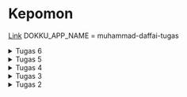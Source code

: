 # Kepomon
[Link](https://kepomon.adaptable.app/main)
DOKKU_APP_NAME = muhammad-daffai-tugas

<details>
    <summary>Tugas 6 </summary>

### Jelaskan perbedaan antara asynchronous programming dengan synchronous programming.
- Synchronous Programming:
  1. Proses eksekusi perintah dilakukan secara berurutan, satu per satu.
  2. Pada saat satu perintah dieksekusi, program menunggu hingga perintah tersebut selesai sebelum melanjutkan ke perintah berikutnya.
  3. Blocking dapat terjadi, di mana eksekusi program terhenti sementara menunggu operasi yang membutuhkan waktu.
- Asynchronous Programming:
  1. Proses eksekusi perintah tidak berurutan; beberapa perintah dapat dieksekusi secara bersamaan.
  2. Program tidak perlu menunggu hasil dari suatu operasi selesai sebelum melanjutkan ke operasi berikutnya.
  3. Callbacks, promises, dan async/await adalah konsep umum yang digunakan dalam asynchronous programming untuk mengelola eksekusi non-blok.

### Dalam penerapan JavaScript dan AJAX, terdapat penerapan paradigma event-driven programming. Jelaskan maksud dari paradigma tersebut dan sebutkan salah satu contoh penerapannya pada tugas ini.
Paradigma ini berfokus pada kejadian (events) yang terjadi dalam program. Program merespon kejadian-kejadian tertentu dengan menjalankan fungsi atau blok kode yang terkait.
Salah satu penerapannya pada tugas ini adalah ketika tombol submit untuk membuat item diklik 

### Jelaskan penerapan asynchronous programming pada AJAX.

Asynchronous programming pada AJAX memungkinkan aplikasi web untuk tetap responsif saat melakukan operasi jaringan, seperti mengirim atau menerima data dari server. Dengan menggunakan Fetch API, pengembang dapat menginisiasi permintaan ke server secara asinkron, yang artinya eksekusi program tidak akan terhenti menunggu respons dari server sebelum melanjutkan eksekusi kode berikutnya.
Salah satu cara menggunakan Fetch API adalah dengan async/await

### Pada PBP kali ini, penerapan AJAX dilakukan dengan menggunakan Fetch API daripada library jQuery. Bandingkanlah kedua teknologi tersebut dan tuliskan pendapat kamu teknologi manakah yang lebih baik untuk digunakan.

- Fetch API:
  - Kelebihan:
    1. Built-in pada browser modern.
    2. Lebih ringan dan sederhana.
    3. Mendukung Promise.
  - Kekurangan:
    1. Tidak mendukung beberapa fitur kenyamanan yang dimiliki oleh jQuery.
- jQuery:
  - Kelebihan:
    1. Mudah digunakan dan memiliki sintaks yang lebih singkat.
    2. Kompatibilitas lintas browser yang baik.
    3. Memiliki banyak fungsi utilitas.
  - Kekurangan:
    1. Ukuran file yang lebih besar daripada Fetch API.
    2. Mungkin berlebihan jika hanya digunakan untuk AJAX.

Menurut saya, baik Fetch API maupun JQuery dapat melakukan perintah AJAX yang sama, JQuery membutuhkan library tambahan sehingga akan memperbesar size dari aplikasi ketika build untuk produksi. Namun JQuery dapat mempercepat development. Hal ini tentu bergantung kebutuhan, apakah development dibutuhkan dalam waktu cepat atau tidak.

### Jelaskan bagaimana cara kamu mengimplementasikan checklist di atas secara step-by-step (bukan hanya sekadar mengikuti tutorial).

Asumsikan tugas kali ini melanjutkan tugas sebelumnya.
1. Buat fungsi untuk refresh table.
2. Fungsi ini akan melakukan get content table.
3. Hasil dari get ini dirender menggunakan innerHTML.
4. Buat fungsi post untuk menambahkan barang.
5. Pastikan memanggil fungsi refresh table setelah melakukan post agar table mengupdate konten tiap menambahkan barang baru.
6. Buat fungsi hapus barang.
7. Pastikan memanggil fungsi refresh table setelah melakukan hapus barang agar table mengupdate kontent tiap menghapus barang.


</details>

<details>
    <summary>Tugas 5</summary>

### Jelaskan manfaat dari setiap element selector dan kapan waktu yang tepat untuk menggunakannya.
Element Selector memungkinkan pemilihan dan penerapan gaya pada semua elemen dengan tag tertentu pada halaman HTML. Element selector Dapat digunakan untuk memberikan styling global pada suatu jenis elemen. Element selector cocok digunakan ketika ingin menerapkan gaya yang sama pada semua elemen dengan tag tertentu. Hal ini berguna untuk mengelompokkan elemen-elemen yang serupa dan memberikan styling yang konsisten.

Contoh Penggunaan:

```css
p {
  margin: 0;
  padding: 10px;
  border: 1px solid #ccc;
}
```

Dalam contoh ini, semua elemen paragraf pada halaman akan memiliki margin nol, padding 10px, dan border 1px solid #ccc.
Penggunaan Element Selector berguna untuk mengontrol gaya pada elemen-elemen spesifik dalam halaman web secara efisien, membantu dalam menciptakan tata letak yang konsisten dan meningkatkan keterbacaan kode CSS.

### Jelaskan HTML5 Tag yang kamu ketahui.

1. \<article\>: Menunjukkan konten yang berdiri sendiri dan dapat berdiri secara independen.
2. \<section\>: Mengelompokkan konten yang serupa atau terkait.
3. \<nav\>: Menandai bagian yang berisi tautan navigasi.
4. \<header\>: Menandai bagian kepala dari suatu elemen atau halaman.
5. \<footer\>: Menandai bagian bawah dari suatu elemen atau halaman.
6. Masih banyak lainnya...

### Jelaskan perbedaan antara margin dan padding.

- Margin: Menentukan ruang di luar elemen dan berpengaruh terhadap elemen di sekitarnya.
- Padding: Menentukan ruang di dalam elemen, antara konten elemen dan batasnya.

### Jelaskan perbedaan antara framework CSS Tailwind dan Bootstrap. Kapan sebaiknya kita menggunakan Bootstrap daripada Tailwind, dan sebaliknya?

Perbedaan antara Tailwind dan Bootstrap:
- Tailwind:
  - Kelebihan: Konfigurasi yang sangat fleksibel, ukuran file yang lebih kecil karena hanya menggunakan apa yang dibutuhkan.
  - Kekurangan: Membutuhkan penulisan kelas yang lebih banyak dan bisa terlihat "berantakan".
- Bootstrap:
  - Kelebihan: Lebih mudah digunakan dengan komponen siap pakai, dokumentasi yang baik.
  - Kekurangan: Ukuran file yang mungkin lebih besar, kurangnya fleksibilitas dalam penyesuaian.

Kapan Menggunakan Bootstrap atau Tailwind?
- Bootstrap: Ketika membutuhkan cepatnya pembangunan dan memiliki desain yang relatif standar.
- Tailwind: Ketika membutuhkan kontrol yang lebih besar atas desain dan tidak keberatan menulis lebih banyak kelas.

### Jelaskan bagaimana cara kamu mengimplementasikan checklist di atas secara step-by-step (bukan hanya sekadar mengikuti tutorial).

Asumsikan pengerjaan tugas dimulai dari tugas sebelumnya:
1. Karena sudah terdapat styling sebelumnya, maka hanya perlu merapihkan stylingnya saja.
2. Kerjakan poin bonus dengan memberikan property :last-child pada tag tbody agar element terakhir memiliki style yang berbeda.


</details>

<details>
    <summary>Tugas 4</summary>

### Apa itu Django UserCreationForm, dan jelaskan apa kelebihan dan kekurangannya?

Django UserCreationForm adalah salah satu form bawaan yang disediakan oleh Django untuk membantu dalam proses pembuatan dan pendaftaran user pada sebuah aplikasi. Form ini dirancang khusus untuk membuat pengguna baru dengan username dan password

Kelebihan dari Django UserCreationForm antara lain:
1. Kemudahan Penggunaan: UserCreationForm menyederhanakan proses pembuatan akun pengguna dengan menyediakan form yang siap pakai.
2. Integrasi dengan Django Authentication: Form ini terintegrasi secara langsung dengan sistem autentikasi Django, yang membuatnya lebih mudah untuk mengelola otentikasi pengguna pada sebuah aplikasi.
3. Validasi Terintegrasi: UserCreationForm menyertakan validasi bawaan untuk memastikan bahwa data yang dimasukkan oleh pengguna memenuhi persyaratan yang ditetapkan, seperti kecocokan password, uniknya username, dan validitas alamat email jika dibutuhkan.
3. Customisasi Mudah: Djangp UserCreationForm dapat dengan mudah disesuaikan kebutuhan aplikasi yang sedang dibuat dengan menambahkan atau menghapus field form yang tersedia, atau bahkan mengubah logika validasi.

Kekurangan dari Django UserCreationForm:
1. Keterbatasan Fungsionalitas: UserCreationForm dirancang untuk tugas-tugas umum terkait pendaftaran pengguna. Jika sebuah aplikasi memerlukan informasi tambahan atau logika pendaftaran yang lebih kompleks, mungkin akan lebih baik jika dibuat dengan custom form yang dibuat sendiri.
2. Tampilan Default yang Sederhana: Form ini hanya menyediakan elemen dasar seperti teks input dan tombol. Untuk tampilan yang lebih kaya atau menarik, Untuk mengganti tampilan dari form ini butuh diberikan HTML dan CSS tambahan.
3. Ketergantungan pada Django: UserCreationForm tidak dapat digunakan diluar proyek Django.

### Apa perbedaan antara autentikasi dan otorisasi dalam konteks Django, dan mengapa keduanya penting?

Autentikasi adalah proses verifikasi identitas seseorang yang mencoba mengakses sistem atau layanan. Autentikasi memastikan bahwa pengguna yang mengakses tersebut adalah pengguna yang sesuai. Autentikasi digunakan untuk memeriksa apakah seseorang memiliki izin atau hak untuk masuk ke dalam sistem atau layanan. Contoh dari proses autentikasi adalah memasukkan kombinasi nama pengguna (username) dan kata sandi (password) saat masuk ke akun gmail. Sistem akan memeriksa apakah kombinasi username dan password yang diberikan seudah sesuai untuk pengguna mendapatkan akses ke akun tersebut.

Authorization adalah proses yang dilakukan setelah autentikasi berhasil. Authorization menentukan apa yang diizinkan atau dilarang serta menentukan tingkat akses atau hak yang dilakukan oleh pengguna yang telah teridentifikasi. Authorization menentukan apa yang diperbolehkan atau tidak diperbolehkan dilakukan oleh pengguna tersebut. Contohnya adalah setelah pengguna berhasil masuk ke akun gmail, Authorization menentukan apa yang dapat Anda lakukan, seperti membaca email pengguna tersebut, mengirim pesan, menghapus pesan, atau mengelola kontak.

### Apa itu cookies dalam konteks aplikasi web, dan bagaimana Django menggunakan cookies untuk mengelola data sesi pengguna?

Cookies adalah mekanisme penyimpanan data kecil yang dikirim oleh server web kepada browser pengguna untuk disimpan di sisi klien (pada komputer client). Cookies digunakan dalam sebuah aplikasi web untuk menyimpan informasi sederhana yang dapat digunakan kembali oleh server atau aplikasi pada kunjungan berikutnya oleh pengguna. Hal ini memungkinkan aplikasi untuk mengenali pengguna yang telah membuka suatu situs sebelumnya, menyimpan preferensi, atau mengelola sesi pengguna.

Berikut adalah bagaimana Django menggunakan cookies untuk mengelola sesi pengguna:
1. Menginisialisasi Session: Ketika pengguna pertama kali mengakses aplikasi Django, server akan membuat ID Session yang unik untuk pengguna tersebut. ID ini biasanya disimpan dalam cookie di sisi klien.
2. Menyimpan Data Sesi: Setiap kali Anda ingin menyimpan data sesi pengguna, seperti informasi login atau preferensi, Django akan menyimpan data tersebut di sisi server. Namun, data sesi ini tidak akan dikirim langsung ke klien karena merupakan data yang sensitif.
3. Mengirim Cookie: Saat merespons permintaan HTTP, server akan mengirimkan cookie dengan ID session ke browser pengguna. Cookie ini kemudian akan disimpan di sisi klien.
4. Menggunakan Cookie untuk Mengambil Data Session: Setiap kali pengguna membuat permintaan berikutnya ke aplikasi, cookie dengan ID sesi akan dikirimkan bersama permintaan tersebut. Django akan menggunakan ID sesi ini untuk mengidentifikasi pengguna dan mengambil data session yang sesuai dari penyimpanan session (biasanya disimpan di database atau dalam memori).
5. Mengubah Data Session: Saat pengguna melakukan tindakan tertentu yang mempengaruhi data session (misalnya, login atau mengubah preferensi), Django akan menyimpan data session yang diperbarui di sisi server, dan ID sesi di cookie akan tetap sama.
6. Mengakhiri Session: Saat pengguna logout atau session berakhir, Django akan menghapus data session dari penyimpanan session. GUnanya adalah agar memastikan bahwa cookie session tidak lagi valid.

### Apakah penggunaan cookies aman secara default dalam pengembangan web, atau apakah ada risiko potensial yang harus diwaspadai?

Penggunaan cookies dalam pengembangan web memiliki potensi risiko yang harus diwaspadai. Meskipun cookies adalah alat yang berguna untuk menyimpan data sederhana di sisi klien, cookies juga dapat memiliki beberapa risiko keamanan dan privasi jika tidak diatur dengan baik. Berikut adalah beberapa risiko potensial yang perlu diwaspadai:
1. Cookie Theft (Pencurian Cookie): Jika cookie yang berisi informasi sensitif seperti token otentikasi atau sesi pengguna dicuri oleh pihak yang tidak berwenang, maka pihak tersebut dapat mengakses akun pengguna tanpa izin.
2. Session Hijacking: Serangan session hijacking terjadi ketika serangkaian tindakan yang tidak sah dilakukan untuk mencuri atau memanipulasi cookie sesi pengguna untuk mendapatkan akses tidak sah.
3. Data Privacy: Cookies dapat digunakan untuk melacak perilaku pengguna secara online. Hal ini merupakan pelanggaran privasi jika tidak diatur dengan benar dan jika pengguna tidak memberikan izin yang jelas.
4. Cross-Site Scripting (XSS): Serangan XSS dapat memungkinkan penyerang untuk memasukkan kode berbahaya ke dalam cookie pengguna atau bahkan mencuri cookie pengguna melalui skrip berbahaya yang diinjeksikan ke dalam halaman web.
5. Cookie Tampering: Penyerang dapat mencoba memanipulasi cookie untuk mengganti data yang disimpan dalam cookie, seperti mengubah nilai token otentikasi.
### Jelaskan bagaimana cara kamu mengimplementasikan checklist di atas secara step-by-step (bukan hanya sekadar mengikuti tutorial).
Asumsikan proyek django dilanjutkan dari week sebelumnya :
1. Buat fungsi register pada main/views.py
2. Buat register.html untuk halaman register
3. tambahkan url untuk register pada main/urls.py
4. Lakukan hal yang sama untuk login dan logout (buat fungsi, tampilan html, dan url), kecuali logout tidak perlu tampilan html
5. Buat fungsi untuk delete item dan ubah amount. (Bonus)
6. Sesuaikan tampilan main.html untuk menjalankan fungsi delete dan ubah amount. (Bonus)
7. ubah main/urls.py agar fungsi delete dan ubah amount dapat dijalankan (Bonus).
8. Berikan retriksi untuk main.html, ubah amount, dan delete agar mengharuskan user untuk login sebelum mengakses fungsi tersebut.
9. Sesuaikan fungsi login, register, dan logout untuk mengatur cookies.
10. Ubah models Item agar item memiliki relasi many to one dengan User.
11. Sesuaikan kembali fungsi show_main agar Item yang ditampilkan hanya item yang dibuat oleh user yang sedang login saat itu.

</details>

<details>
    <summary>Tugas 3</summary>
    
### Apa perbedaan antara form POST dan form GET dalam Django?

POST: Saat menggunakan metode POST dalam Django (dan dalam pengembangan web umumnya), Biasa digunakan untuk mengirimkan data dari klien (dapat berupa formulir yang diisi oleh pengguna) ke server. POST merupakan metode yang lebih aman karena data dikirim dalam body HTTP, yang membuatnya tidak terlihat di URL. Form POST cocok untuk mengirim data sensitif, seperti kata sandi, dan untuk mengirim data yang akan mengubah status atau data di server, seperti menambahkan atau mengubah entri di database. Untuk membuat request POST pada django dapat dilakukan dengan request.POST.

GET: Metode GET digunakan untuk mengambil data dari server. GET dapat digunakan untuk mengirimkan parameter dalam URL ke server. Namun, data yang dikirimkan melalui metode GET terlihat di URL, sehingga kurang aman untuk data sensitif. Metode GET cocok untuk pengambilan data, pencarian, dan permintaan yang bersifat idempoten, artinya permintaan tersebut tidak akan mengubah status server atau data di dalamnya. 

Pemilihan antara metode POST dan GET tergantung pada tipe permintaan yang hendak lakukan dan keamanan data yang kirimkan atau ambil dari server.


### Apa perbedaan utama antara XML, JSON, dan HTML dalam konteks pengiriman data?
#### XML (eXtensible Markup Language):
Struktur: Menggunakan tag dan atribut untuk mendefinisikan struktur data.
Tujuan Utama: Digunakan untuk menyusun dan bertukar data dalam format yang dapat disesuaikan dengan berbagai keperluan, seperti konfigurasi, penyimpanan data, dan pertukaran data antar sistem.
Penggunaan Umum: Lebih umum digunakan dalam lingkungan yang memerlukan fleksibilitas dalam struktur data, seperti aplikasi konfigurasi dan interaksi antar sistem.
Keuntungan: Fleksibel, dapat disesuaikan, dan cocok untuk berbagai keperluan struktur data.
Keterbatasan: Sintaksis kompleks, ukuran file yang biasanya lebih besar, memerlukan lebih banyak pemrosesan.

#### JSON (JavaScript Object Notation):
Struktur: Menggunakan pasangan nama-nilai dalam objek.
Tujuan Utama: Digunakan untuk pertukaran data ringan antar server dan klien dalam format yang mudah dibaca oleh manusia dan diurai oleh mesin, terutama dalam pengembangan web.
Penggunaan Umum: Umumnya digunakan dalam pengembangan web untuk pertukaran data antar sistem, penyimpanan konfigurasi, dan berbagai keperluan struktur data.
Keuntungan: Ringan, mudah dibaca, mudah diurai, ukuran file yang lebih kecil, cocok untuk pertukaran data dalam lingkungan web.
Keterbatasan: Tidak sesuai untuk menyimpan data dengan struktur yang kompleks atau untuk keperluan lain selain pertukaran data.

#### HTML (Hypertext Markup Language):
Struktur: Menggunakan tag untuk mendefinisikan elemen dalam dokumen web.
Tujuan Utama: Digunakan untuk membuat tampilan dan struktur halaman web, termasuk teks, gambar, tautan, dan elemen-elemen lainnya.
Penggunaan Umum: Digunakan eksklusif untuk membuat halaman web dan mengorganisir konten serta interaksi pengguna di web.
Keuntungan: Cocok untuk tampilan web, dukungan browser yang kuat, dan integrasi dengan teknologi web.
Keterbatasan: Hanya cocok untuk tampilan dan interaksi web, bukan untuk pertukaran data umum atau penyimpanan struktur data.

### Mengapa JSON sering digunakan dalam pertukaran data antara aplikasi web modern?
Kombinasi dari ringan, mudah dibaca, kemampuan parsing cepat, dan dukungan yang kuat dalam ekosistem web telah membuat JSON menjadi pilihan utama untuk pertukaran data antara aplikasi web modern. JSON juga sering digunakan dalam format data API yang memungkinkan aplikasi web berkomunikasi dengan layanan web atau server backend.

### Jelaskan bagaimana cara kamu mengimplementasikan checklist di atas secara step-by-step (bukan hanya sekadar mengikuti tutorial).
Asumsikan proyek django sudah ada yang berasal dari Tugas 2.
1. Tambahkan create_item.html, base.html, dan sesuaikan templatenya agar dapat menampilkan data yang sesuai.
2. Buat forms.py agar django dapat menampilkan dan meminta user untuk mengisi form.
3. Edit views.py di main dan buat fungsi create_item yang berfungsi untuk mengakses create_item.html dan menampilkan form yang dibuat dari forms.py
4. Edit urls.py di main agar user dapat mengakses /main/create-item dengan cara memanggil fungsi create_item dari views.py
5. Edit views.py yang ada di folder kepomon dan buat 4 fungsi untuk mengambil data xml, json, xml berdasarkan id, dan json berdasarkan id.
6. Edit urls.py agar user dapat mengakses /json /xml /json/[id] /xml[id] dan memanggil fungsi yang sesuai di views.py
7. Jalankan program.

### Screenshot Postman
![Request HTML](img/req_html.png)
![Request XML](img/req_xml.png)
![Request JSON](img/req_json.png)
![Request XML by ID](img/req_xml_by_id.png)
![Request JSON by ID](img/req_json_by_id.png)
</details>

<details>
    <summary>Tugas 2</summary>
### Jelaskan bagaimana cara kamu mengimplementasikan  _checklist_  di atas secara  _step-by-step_  (bukan hanya sekadar mengikuti tutorial).

1. Initialize git.
2. Buat virtual env.
3. Buat `requirements.txt` dan install menggunakan `pip install -r requirements.txt` 
4. Initialize project django baru dengan cara `django-admin-startproject`
5. Buat aplikasi baru dengan cara `python manage.py startapp`
6. Edit tampilan html pada `main.html`, serta `views.py` yang mengatur tampilan halaman web.
7. Edit `urls.py` agar tampilan web dapat diakses.
8. Edit `models.py` untuk membuat skema database yang diinginkan.
9. Jalankan `python manage.py runserver` dan seharusnya halaman web dapat diakses melalui `http://localhost:8000/main`.
10.Buat unit testing, dan lakukan testing 

### Buatlah bagan yang berisi  _request client_  ke web aplikasi berbasis Django beserta responnya dan jelaskan pada bagan tersebut kaitan antara  `urls.py`,  `views.py`,  `models.py`, dan berkas  `html`.

```mermaid
graph TB
A[Client] -- Membuat Request --> B((urls.py))
B --urls mengambil views yang sesuai --> C((views.py))
C --> D((models.py))
D --> C 
C --> E((main.html))
E --merespon tampilan yang sesuai--> A
```

### Jelaskan mengapa kita menggunakan  **_virtual environment_**? Apakah kita tetap dapat membuat aplikasi web berbasis Django tanpa menggunakan  **_virtual environment_**?

virtual environment digunakan untuk mengisolasi dan mengelola dependensi proyek Python secara terpisah dari proyek yang lainnya pada komputer kita. Virtual environtment membantu mencegah konflik dan memastikan  proyek dapat di jalankan tanpa merusak proyek yang lain. Aplikasi web berbasis Django tetap dapat dibuat tanpa menggunakan virtual environtment. Jika tidak menggunakan virtual environtment, beberapa kemungkinan yang terjadi antara lain konfliknya dependensi, sistem error, environtment yang kurang bagus, serta sulitnya perbaikan.

### Jelaskan apakah itu MVC, MVT, MVVM dan perbedaan dari ketiganya.

1.  **MVC (Model-View-Controller)**:
    
    -   MVC adalah pola arsitektur perangkat lunak yang digunakan dalam pengembangan aplikasi berbasis GUI (Antarmuka Grafis Pengguna) dan web.
    -   Model: Mewakili data dan logika bisnis aplikasi.
    -   View: Bertanggung jawab untuk menampilkan informasi kepada pengguna dan mengumpulkan input dari mereka.
    -   Controller: Mengendalikan aliran informasi antara Model dan View, serta mengatur respons terhadap tindakan pengguna.
2.  **MVT (Model-View-Template)**:
    
    -   MVT adalah varian dari MVC yang digunakan dalam framework web Django, yang populer dalam pengembangan aplikasi web dengan Python.
    -   Model: Sama seperti dalam MVC, mewakili data dan logika bisnis aplikasi.
    -   View: Lebih mirip dengan Controller dalam MVC. Bertanggung jawab untuk mengatur logika pengolahan dan menghubungkan Model dan Template.
    -   Template: Menangani presentasi data dan menentukan tampilan yang akan ditampilkan kepada pengguna.
3.  **MVVM (Model-View-ViewModel)**:
    
    -   MVVM adalah pola arsitektur yang sering digunakan dalam pengembangan aplikasi berbasis GUI, terutama dalam kerangka kerja seperti Angular dan Vue.js.
    -   Model: Sama seperti dalam MVC dan MVT, mewakili data dan logika bisnis aplikasi.
    -   View: Menampilkan data dari ViewModel dan merespons tindakan pengguna.
    -   ViewModel: Berperan sebagai perantara antara Model dan View, mengonversi data Model ke bentuk yang dapat digunakan oleh View dan mengelola tindakan pengguna.

Perbedaan utama antara ketiganya adalah:

-   MVC dan MVT lebih umum digunakan dalam pengembangan web, sementara MVVM lebih sering digunakan dalam pengembangan aplikasi berbasis GUI.
-   MVT adalah varian dari MVC yang digunakan dalam Django, sedangkan MVVM adalah pola yang digunakan dalam kerangka kerja seperti Angular dan Vue.js.
-   Dalam MVC dan MVT, Controller atau View mengendalikan logika pengolahan. Sedangkan dalam MVVM, ViewModel bertanggung jawab atas sebagian besar logika pengolahan.
-   MVVM memisahkan lebih jelas antara tampilan dan logika, memungkinkan pengujian yang lebih mudah dan pengembangan berbasis komponen.
</details>
